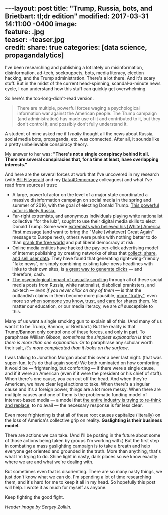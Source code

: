---layout: post
title: "Trump, Russia, bots, and Brietbart: tl;dr edition"
modified: 2017-03-31 14:11:00 -0400
image:  
feature: .jpg  
teaser: -teaser.jpg  
credit:
share: true
categories: [data science, propagandalytics]
---

I've been researching and publishing a lot lately on misinformation, disinformation, ad-tech, sockpuppets, bots, media literacy, election hacking, and the Trump administration. There's a lot there. And it's scary stuff. But in the midst of the current head-spinning, scandal-a-minute news cycle, I can understand how this stuff can quickly get overwhelming.

So here's the too-long-didn't-read version.

> There are multiple, powerful forces waging a psychological information war against the American people. The Trump campaign (and administration) has made use of it and contributed to it, but they don't control it, and possibly don't fully understand it.

A student of mine asked me if I *really* thought all the news about Russia, social media bots, propaganda, etc. was connected. After all, it sounds like a pretty unbelievable conspiracy theory.

My answer to her was: **"There's not a single conspiracy behind it all. There are several conspiracies that, for a time at least, have overlapping interests."**

And here are the several forces at work that I've uncovered in my research (with <a href="https://twitter.com/funnymonkey" target="blank_">Bill Fitzgerald</a> and my <a href="http://datafordemocracy.org/" target="blank_">Data4Democracy</a> colleagues) and what I've read from sources I trust:

- A large, powerful actor on the level of a major state coordinated a massive disinformation campaign on social media in the spring and summer of 2016, with the goal of electing Donald Trump. <a href="https://medium.com/data-for-democracy/sockpuppets-secessionists-and-breitbart-7171b1134cd5" target="blank_">This powerful actor is likely Russia.</a>  
- Far-right extremists, and anonymous individuals playing white nationalist collective "for the lulz", sought to use their digital media skills to elect Donald Trump. Some were <a href="http://www.politico.com/magazine/story/2017/03/memes-4chan-trump-supporters-trolls-internet-214856" target="blank_">extremists who believed his [White] America First message</a> (and want to bring the "Make [whatever] Great Again" message to Europe next), others were punks with nothing better to do than <a href="https://medium.com/@DaleBeran/4chan-the-skeleton-key-to-the-rise-of-trump-624e7cb798cb" target="blank_">prank the free world</a> and put liberal democracy at risk.  
- Online media entities have hacked the pay-per-click advertising model of internet publishing by creating networks of sites that <a href="https://funnymonkey.com/2017/adtech-and-misinformation-the-middlemen-who-sell-to-all-sides" target="blank_">collect, share, and sell user data</a>. They have found that generating right-wing-friendly "fake news", or simply combining existing fake-news headlines with links to their own sites, is <a href="http://pushpullfork.com/2017/03/fake-news-adtech-misinformation/" target="blank_">a great way to generate clicks</a> ― and therefore, cash.  
- <a href="https://www.americanpressinstitute.org/publications/reports/survey-research/trust-social-media/" target="blank_">The psychological impact of casually scrolling</a> through all of these social media posts from Russia, white nationalist, diabolical pranksters, and ad-tech ― *even if you never click on any of them* ― is that the outlandish claims in them become more plausible, <a href="http://www.digitalpedagogylab.com/hybridped/truthy-lies-surreal-truths/" target="blank_">more "truthy"</a>, even more so <a href="https://www.americanpressinstitute.org/publications/reports/survey-research/trust-social-media/" target="blank_">when someone you know, trust, and care for shares them</a>. No matter our education, or our media literacy, we are *all* susceptible to this.

Many of us want a single smoking gun to explain all of this. (And many of us want it to be Trump, Bannon, or Breitbart.) But the reality is that Trump/Bannon only control one of these forces, and only in part. To paraphrase William Gibson, *sometimes the simplest explanation is that there is more than one explanation*. Or to paraphrase any scholar worth their salt, *it's more complicated than it looks on the surface*.

I was talking to Jonathon Morgan about this over a beer last night. (that was super-fun, let's do that again soon!) We both ruminated on how comforting it would be ― frightening, but comforting ― if there were a single cause, and if it were an American (even if it were the president or his chief of staff). When there's one cause, you can cut off the head. And when they're American, we have clear legal actions to take. When there's a singular cause and it's a foreign power, things are a lot more messy. When there are multiple causes and one of them is the problematic funding model of internet-based media ― a model that <a href="https://blog.medium.com/renewing-mediums-focus-98f374a960be" target="blank_">the entire industry is trying to re-think and replace</a>, to no avail ― the necessary response is far less clear.

Even more frightening is that all of these root causes capitalize (literally) on the loss of America's collective grip on reality. **Gaslighting is their business model.**

There are actions we can take. (And I'll be posting in the future about some of those actions being taken by groups I'm working with.) But the first step in combating a mass gaslighting campaign is to take a breath and help everyone get oriented and grounded in the truth. More than anything, that's what I'm trying to do. Shine light in nasty, dark places so we know exactly where we are and what we're dealing with.

But sometimes even that is disorienting. There are so many nasty things, we just don't know what we can do. I'm spending a lot of time researching them, and it's hard for me to keep it all in my head. So hopefully this post will help. I wrote it as much for myself as anyone.

Keep fighting the good fight.

<i>Header image by <a href="https://unsplash.com/photos/E0Spm6XXn2Y" target="blank_">Sergey Zolkin</a>.</i>
